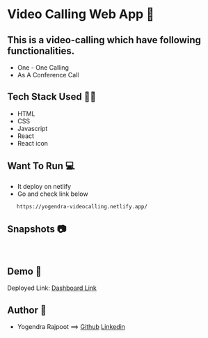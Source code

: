 # Video Calling Web App 🌇

## This is a video-calling which have following functionalities.

- One - One Calling
- As A Conference Call

## Tech Stack Used 👩‍💻

- HTML
- CSS
- Javascript
- React
- React icon

## Want To Run 💻

- It deploy on netlify
- Go and check link below

```bash
   https://yogendra-videocalling.netlify.app/
```

## Snapshots 📷

![]()
![]()
![]()
![]()
![]()
![]()

## Demo 🎥

Deployed Link: [Dashboard Link](https://yogendra-videocalling.netlify.app/)

## Author 🤝

- Yogendra Rajpoot ==> [Github](https://github.com/YogendraRajpoot) [Linkedin](https://www.linkedin.com/in/yogendrarajpoot/)
